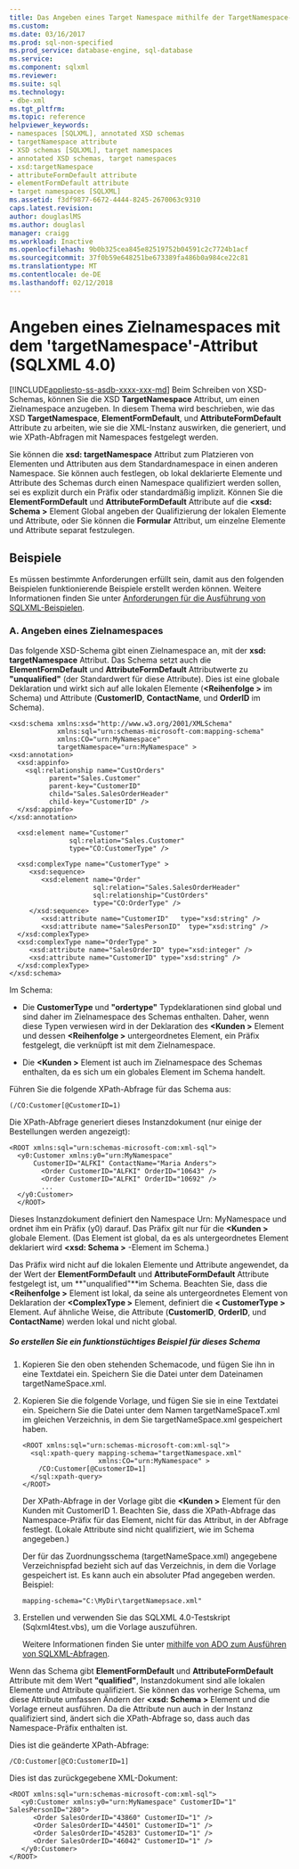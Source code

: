 ```yaml
---
title: Das Angeben eines Target Namespace mithilfe der TargetNamespace-Attribut (SQLXML 4.0) | Microsoft Docs
ms.custom: 
ms.date: 03/16/2017
ms.prod: sql-non-specified
ms.prod_service: database-engine, sql-database
ms.service: 
ms.component: sqlxml
ms.reviewer: 
ms.suite: sql
ms.technology:
- dbe-xml
ms.tgt_pltfrm: 
ms.topic: reference
helpviewer_keywords:
- namespaces [SQLXML], annotated XSD schemas
- targetNamespace attribute
- XSD schemas [SQLXML], target namespaces
- annotated XSD schemas, target namespaces
- xsd:targetNamespace
- attributeFormDefault attribute
- elementFormDefault attribute
- target namespaces [SQLXML]
ms.assetid: f3df9877-6672-4444-8245-2670063c9310
caps.latest.revision: 
author: douglaslMS
ms.author: douglasl
manager: craigg
ms.workload: Inactive
ms.openlocfilehash: 9b0b325cea845e82519752b04591c2c7724b1acf
ms.sourcegitcommit: 37f0b59e648251be673389fa486b0a984ce22c81
ms.translationtype: MT
ms.contentlocale: de-DE
ms.lasthandoff: 02/12/2018
---
```

# <a name="specifying-a-target-namespace-using-the-targetnamespace-attribute-sqlxml-40"></a>Angeben eines Zielnamespaces mit dem 'targetNamespace'-Attribut (SQLXML 4.0)
[!INCLUDE[appliesto-ss-asdb-xxxx-xxx-md](../../includes/appliesto-ss-asdb-xxxx-xxx-md.md)]
Beim Schreiben von XSD-Schemas, können Sie die XSD **TargetNamespace** Attribut, um einen Zielnamespace anzugeben. In diesem Thema wird beschrieben, wie das XSD **TargetNamespace**, **ElementFormDefault**, und **AttributeFormDefault** Attribute zu arbeiten, wie sie die XML-Instanz auswirken, die generiert, und wie XPath-Abfragen mit Namespaces festgelegt werden.  
  
 Sie können die **xsd: targetNamespace** Attribut zum Platzieren von Elementen und Attributen aus dem Standardnamespace in einen anderen Namespace. Sie können auch festlegen, ob lokal deklarierte Elemente und Attribute des Schemas durch einen Namespace qualifiziert werden sollen, sei es explizit durch ein Präfix oder standardmäßig implizit. Können Sie die **ElementFormDefault** und **AttributeFormDefault** Attribute auf die  **\<xsd: Schema >** Element Global angeben der Qualifizierung der lokalen Elemente und Attribute, oder Sie können die **Formular** Attribut, um einzelne Elemente und Attribute separat festzulegen.  
  
## <a name="examples"></a>Beispiele  
 Es müssen bestimmte Anforderungen erfüllt sein, damit aus den folgenden Beispielen funktionierende Beispiele erstellt werden können. Weitere Informationen finden Sie unter [Anforderungen für die Ausführung von SQLXML-Beispielen](../../relational-databases/sqlxml/requirements-for-running-sqlxml-examples.md).  
  
### <a name="a-specifying-a-target-namespace"></a>A. Angeben eines Zielnamespaces  
 Das folgende XSD-Schema gibt einen Zielnamespace an, mit der **xsd: targetNamespace** Attribut. Das Schema setzt auch die **ElementFormDefault** und **AttributeFormDefault** Attributwerte zu **"unqualified"** (der Standardwert für diese Attribute). Dies ist eine globale Deklaration und wirkt sich auf alle lokalen Elemente (**\<Reihenfolge >** im Schema) und Attribute (**CustomerID**, **ContactName**, und  **OrderID** im Schema).  
  
```  
<xsd:schema xmlns:xsd="http://www.w3.org/2001/XMLSchema"  
            xmlns:sql="urn:schemas-microsoft-com:mapping-schema"  
            xmlns:CO="urn:MyNamespace"   
            targetNamespace="urn:MyNamespace" >  
<xsd:annotation>  
  <xsd:appinfo>  
    <sql:relationship name="CustOrders"  
          parent="Sales.Customer"  
          parent-key="CustomerID"  
          child="Sales.SalesOrderHeader"  
          child-key="CustomerID" />  
  </xsd:appinfo>  
</xsd:annotation>  
  
  <xsd:element name="Customer"   
               sql:relation="Sales.Customer"   
               type="CO:CustomerType" />  
  
  <xsd:complexType name="CustomerType" >  
     <xsd:sequence>  
        <xsd:element name="Order"   
                     sql:relation="Sales.SalesOrderHeader"  
                     sql:relationship="CustOrders"  
                     type="CO:OrderType" />  
     </xsd:sequence>  
        <xsd:attribute name="CustomerID"   type="xsd:string" />   
        <xsd:attribute name="SalesPersonID"  type="xsd:string" />  
  </xsd:complexType>  
  <xsd:complexType name="OrderType" >  
     <xsd:attribute name="SalesOrderID" type="xsd:integer" />  
     <xsd:attribute name="CustomerID" type="xsd:string" />  
  </xsd:complexType>  
</xsd:schema>  
```  
  
 Im Schema:  
  
-   Die **CustomerType** und **"ordertype"** Typdeklarationen sind global und sind daher im Zielnamespace des Schemas enthalten. Daher, wenn diese Typen verwiesen wird in der Deklaration des  **\<Kunden >** Element und dessen  **\<Reihenfolge >** untergeordnetes Element, ein Präfix festgelegt, die verknüpft ist mit dem Zielnamespace.  
  
-   Die  **\<Kunden >** Element ist auch im Zielnamespace des Schemas enthalten, da es sich um ein globales Element im Schema handelt.  
  
 Führen Sie die folgende XPath-Abfrage für das Schema aus:  
  
```  
(/CO:Customer[@CustomerID=1)   
```  
  
 Die XPath-Abfrage generiert dieses Instanzdokument (nur einige der Bestellungen werden angezeigt):  
  
```  
<ROOT xmlns:sql="urn:schemas-microsoft-com:xml-sql">  
  <y0:Customer xmlns:y0="urn:MyNamespace"   
      CustomerID="ALFKI" ContactName="Maria Anders">  
        <Order CustomerID="ALFKI" OrderID="10643" />   
        <Order CustomerID="ALFKI" OrderID="10692" />   
        ...  
  </y0:Customer>  
  </ROOT>  
```  
  
 Dieses Instanzdokument definiert den Namespace Urn: MyNamespace und ordnet ihm ein Präfix (y0) darauf. Das Präfix gilt nur für die  **\<Kunden >** globale Element. (Das Element ist global, da es als untergeordnetes Element deklariert wird  **\<xsd: Schema >** -Element im Schema.)  
  
 Das Präfix wird nicht auf die lokalen Elemente und Attribute angewendet, da der Wert der **ElementFormDefault** und **AttributeFormDefault** Attribute festgelegt ist, um **"unqualified"**im Schema. Beachten Sie, dass die  **\<Reihenfolge >** Element ist lokal, da seine als untergeordnetes Element von Deklaration der  **\<ComplexType >** Element, definiert die  **\< CustomerType >** Element. Auf ähnliche Weise, die Attribute (**CustomerID**, **OrderID**, und **ContactName**) werden lokal und nicht global.  
  
##### <a name="to-create-a-working-sample-of-this-schema"></a>So erstellen Sie ein funktionstüchtiges Beispiel für dieses Schema  
  
1.  Kopieren Sie den oben stehenden Schemacode, und fügen Sie ihn in eine Textdatei ein. Speichern Sie die Datei unter dem Dateinamen targetNameSpace.xml.  
  
2.  Kopieren Sie die folgende Vorlage, und fügen Sie sie in eine Textdatei ein. Speichern Sie die Datei unter dem Namen targetNameSpaceT.xml im gleichen Verzeichnis, in dem Sie targetNameSpace.xml gespeichert haben.  
  
    ```  
    <ROOT xmlns:sql="urn:schemas-microsoft-com:xml-sql">  
      <sql:xpath-query mapping-schema="targetNamespace.xml"  
                       xmlns:CO="urn:MyNamespace" >  
        /CO:Customer[@CustomerID=1]  
      </sql:xpath-query>  
    </ROOT>  
    ```  
  
     Der XPath-Abfrage in der Vorlage gibt die  **\<Kunden >** Element für den Kunden mit CustomerID 1. Beachten Sie, dass die XPath-Abfrage das Namespace-Präfix für das Element, nicht für das Attribut, in der Abfrage festlegt. (Lokale Attribute sind nicht qualifiziert, wie im Schema angegeben.)  
  
     Der für das Zuordnungsschema (targetNameSpace.xml) angegebene Verzeichnispfad bezieht sich auf das Verzeichnis, in dem die Vorlage gespeichert ist. Es kann auch ein absoluter Pfad angegeben werden. Beispiel:  
  
    ```  
    mapping-schema="C:\MyDir\targetNamepsace.xml"  
    ```  
  
3.  Erstellen und verwenden Sie das SQLXML 4.0-Testskript (Sqlxml4test.vbs), um die Vorlage auszuführen.  
  
     Weitere Informationen finden Sie unter [mithilfe von ADO zum Ausführen von SQLXML-Abfragen](../../relational-databases/sqlxml/using-ado-to-execute-sqlxml-4-0-queries.md).  
  
 Wenn das Schema gibt **ElementFormDefault** und **AttributeFormDefault** Attribute mit dem Wert **"qualified"**, Instanzdokument sind alle lokalen Elemente und Attribute qualifiziert. Sie können das vorherige Schema, um diese Attribute umfassen Ändern der  **\<xsd: Schema >** Element und die Vorlage erneut ausführen. Da die Attribute nun auch in der Instanz qualifiziert sind, ändert sich die XPath-Abfrage so, dass auch das Namespace-Präfix enthalten ist.  
  
 Dies ist die geänderte XPath-Abfrage:  
  
```  
/CO:Customer[@CO:CustomerID=1]  
```  
  
 Dies ist das zurückgegebene XML-Dokument:  
  
```  
<ROOT xmlns:sql="urn:schemas-microsoft-com:xml-sql">  
   <y0:Customer xmlns:y0="urn:MyNamespace" CustomerID="1" SalesPersonID="280">  
      <Order SalesOrderID="43860" CustomerID="1" />   
      <Order SalesOrderID="44501" CustomerID="1" />   
      <Order SalesOrderID="45283" CustomerID="1" />   
      <Order SalesOrderID="46042" CustomerID="1" />   
   </y0:Customer>  
</ROOT>  
```  
  
  
